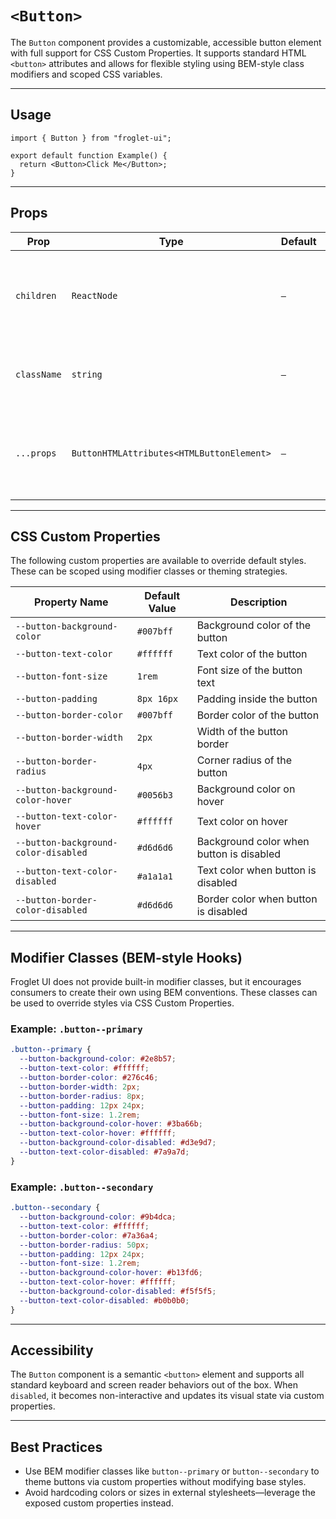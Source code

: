 # `<Button>`

The `Button` component provides a customizable, accessible button element with full support for CSS Custom Properties. It supports standard HTML `<button>` attributes and allows for flexible styling using BEM-style class modifiers and scoped CSS variables.

---

## Usage

```tsx
import { Button } from "froglet-ui";

export default function Example() {
  return <Button>Click Me</Button>;
}
```

---

## Props

| Prop        | Type                                      | Default | Description                                                                |
| ----------- | ----------------------------------------- | ------- | -------------------------------------------------------------------------- |
| `children`  | `ReactNode`                               | `—`     | Content inside the button. Supports text, icons, and other elements.       |
| `className` | `string`                                  | `—`     | Additional classes to modify appearance or behavior.                       |
| `...props`  | `ButtonHTMLAttributes<HTMLButtonElement>` | `—`     | All standard HTML button attributes (e.g., `type`, `disabled`, `onClick`). |

---

## CSS Custom Properties

The following custom properties are available to override default styles. These can be scoped using modifier classes or theming strategies.

| Property Name                        | Default Value | Description                              |
| ------------------------------------ | ------------- | ---------------------------------------- |
| `--button-background-color`          | `#007bff`     | Background color of the button           |
| `--button-text-color`                | `#ffffff`     | Text color of the button                 |
| `--button-font-size`                 | `1rem`        | Font size of the button text             |
| `--button-padding`                   | `8px 16px`    | Padding inside the button                |
| `--button-border-color`              | `#007bff`     | Border color of the button               |
| `--button-border-width`              | `2px`         | Width of the button border               |
| `--button-border-radius`             | `4px`         | Corner radius of the button              |
| `--button-background-color-hover`    | `#0056b3`     | Background color on hover                |
| `--button-text-color-hover`          | `#ffffff`     | Text color on hover                      |
| `--button-background-color-disabled` | `#d6d6d6`     | Background color when button is disabled |
| `--button-text-color-disabled`       | `#a1a1a1`     | Text color when button is disabled       |
| `--button-border-color-disabled`     | `#d6d6d6`     | Border color when button is disabled     |

---

## Modifier Classes (BEM-style Hooks)

Froglet UI does not provide built-in modifier classes, but it encourages consumers to create their own using BEM conventions. These classes can be used to override styles via CSS Custom Properties.

### Example: `.button--primary`

```css
.button--primary {
  --button-background-color: #2e8b57;
  --button-text-color: #ffffff;
  --button-border-color: #276c46;
  --button-border-width: 2px;
  --button-border-radius: 8px;
  --button-padding: 12px 24px;
  --button-font-size: 1.2rem;
  --button-background-color-hover: #3ba66b;
  --button-text-color-hover: #ffffff;
  --button-background-color-disabled: #d3e9d7;
  --button-text-color-disabled: #7a9a7d;
}
```

### Example: `.button--secondary`

```css
.button--secondary {
  --button-background-color: #9b4dca;
  --button-text-color: #ffffff;
  --button-border-color: #7a36a4;
  --button-border-radius: 50px;
  --button-padding: 12px 24px;
  --button-font-size: 1.2rem;
  --button-background-color-hover: #b13fd6;
  --button-text-color-hover: #ffffff;
  --button-background-color-disabled: #f5f5f5;
  --button-text-color-disabled: #b0b0b0;
}
```

---

## Accessibility

The `Button` component is a semantic `<button>` element and supports all standard keyboard and screen reader behaviors out of the box. When `disabled`, it becomes non-interactive and updates its visual state via custom properties.

---

## Best Practices

- Use BEM modifier classes like `button--primary` or `button--secondary` to theme buttons via custom properties without modifying base styles.
- Avoid hardcoding colors or sizes in external stylesheets—leverage the exposed custom properties instead.
